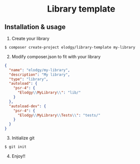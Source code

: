 <h1 align="center">Library template</h1>

Installation & usage
--------------------
1. Create your library
```bash
$ composer create-project elodgy/library-template my-library
```

2. Modify composer.json to fit with your library

```json
{
  "name": "elodgy/my-library",
  "description": "My library",
  "type": "library",
  "autoload": {
    "psr-4": {
      "Elodgy\\MyLibrary\\": "lib/"
    }
  },
  "autoload-dev": {
    "psr-4": {
      "Elodgy\\MyLibrary\\Tests\\": "tests/"
    }
  }
}
```

3. Initialize git
```bash
$ git init
```

4. Enjoy!!
